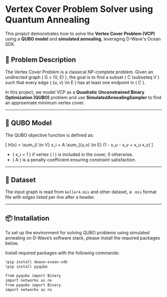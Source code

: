 # Vertex Cover Problem Solver using Quantum Annealing

This project demonstrates how to solve the **Vertex Cover Problem (VCP)** using a **QUBO model** and **simulated annealing**, leveraging D-Wave's Ocean SDK.

## 📌 Problem Description

The Vertex Cover Problem is a classical NP-complete problem. Given an undirected graph \( G = (V, E) \), the goal is to find a subset \( C \subseteq V \) such that every edge \( (u, v) \in E \) has at least one endpoint in \( C \).

In this project, we model VCP as a **Quadratic Unconstrained Binary Optimization (QUBO)** problem and use **SimulatedAnnealingSampler** to find an approximate minimum vertex cover.

---

## 🧠 QUBO Model

The QUBO objective function is defined as:

\[
H(x) = \sum_{i \in V} x_i + A \sum_{(u,v) \in E} (1 - x_u - x_v + x_u x_v)
\]

- \( x_i = 1 \) if vertex \( i \) is included in the cover, 0 otherwise.
- \( A \) is a penalty coefficient ensuring constraint satisfaction.

---

## 🧪 Dataset

The input graph is read from `keller4.mis` and other dataset, a `.mis` format file with edges listed per line after a header.

---

## 📦 Installation

To set up the environment for solving QUBO problems using simulated annealing on D-Wave’s software stack, please install the required packages below.

Install required packages with the following commands:

```bash
!pip install dwave-ocean-sdk
!pip install pyqubo

from pyqubo import Binary
import networkx as nx
from pyqubo import Binary
import networkx as nx

